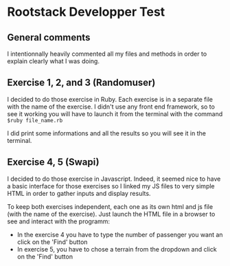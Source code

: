 # Rootstack Developper Test

## General comments
I intentionnally heavily commented all my files and methods in order to explain clearly what I was doing.

## Exercise 1, 2, and 3 (Randomuser)
I decided to do those exercise in Ruby.
Each exercise is in a separate file with the name of the exercise.
I didn't use any front end framework, so to see it working you will have to launch it from the terminal with the command `$ruby file_name.rb`

I did print some informations and all the results so you will see it in the terminal.

## Exercise 4, 5 (Swapi)
I decided to do those exercise in Javascript.
Indeed, it seemed nice to have a basic interface for those exercises so I linked my JS files to very simple HTML in order to gather inputs and display results.

To keep both exercises independent, each one as its own html and js file (with the name of the exercise).
Just launch the HTML file in a browser to see and interact with the programm:

* In the exercise 4 you have to type the number of passenger you want an click on the 'Find' button
* In exercise 5, you have to chose a terrain from the dropdown and click on the 'Find' button

